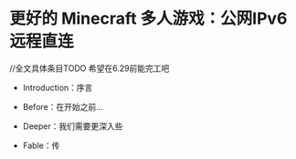 # 更好的 Minecraft 多人游戏：公网IPv6远程直连
//全文具体条目TODO 希望在6.29前能完工吧

* Introduction：序言

* Before：在开始之前...

* Deeper：我们需要更深入些

* Fable：传